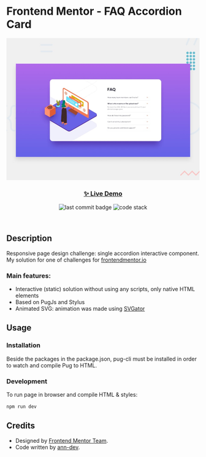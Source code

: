 # Frontend Mentor - FAQ Accordion Card

![Design preview for the FAQ Accordion Card coding challenge](./preview.jpg)

<h3 align="center"><a href="https://ann-dev.github.io/fem-faq-accordion/" target="_blank">✨ Live Demo</a></h3>

<p align="center">
  <img alt="last commit badge" src="https://img.shields.io/github/last-commit/ann-dev/fem-faq-accordion?style=flat-square" />
  <img alt="code stack" src="https://img.shields.io/badge/tech_stack-pug.js, Stylus-ff69b4.svg?style=flat-square">
</p><br />

## Description

<p>Responsive page design challenge: single accordion interactive component. My solution for one of challenges for
  <a href="https://www.frontendmentor.io/profile/ann-dev">frontendmentor.io</a>
</p>

<h3>Main features:</h3>
<ul>
    <li>Interactive (static) solution without using any scripts, only native HTML elements</li>
    <li>Based on PugJs and Stylus<br /></li>
    <li>Animated SVG: animation was made using <a href="https://www.svgator.com/">SVGator</a></li>
</ul>

## Usage

### Installation

Beside the packages in the package.json, pug-cli must be installed in order to watch and compile Pug to HTML.

### Development

To run page in browser and compile HTML & styles:

```sh
npm run dev
```

## Credits

- Designed by [Frontend Mentor Team](https://www.frontendmentor.io/).
- Code written by [ann-dev](https://github.com/ann-dev).
